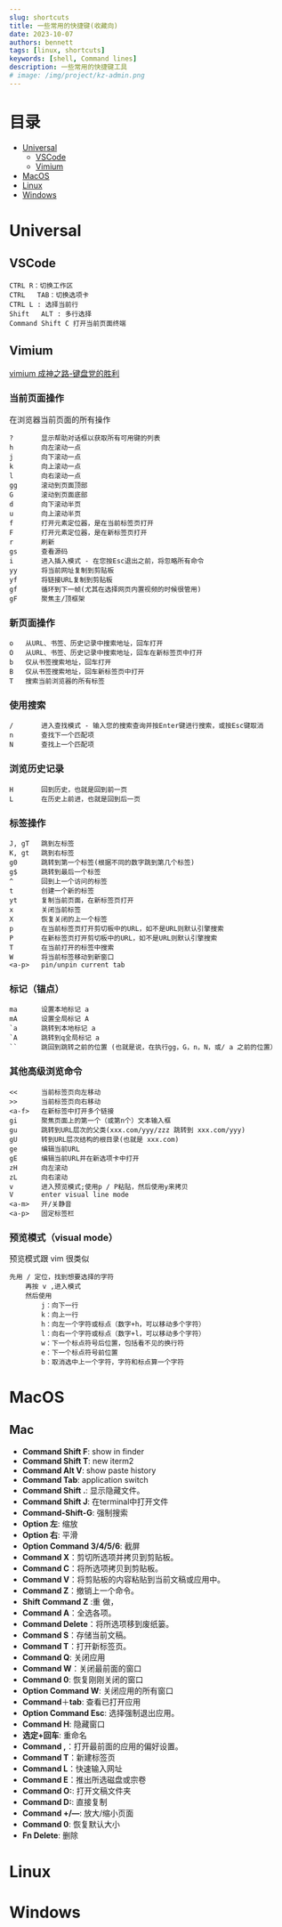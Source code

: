 ```yaml
---
slug: shortcuts
title: 一些常用的快捷键(收藏向)
date: 2023-10-07
authors: bennett
tags: [linux, shortcuts]
keywords: [shell, Command lines]
description: 一些常用的快捷键工具
# image: /img/project/kz-admin.png
---
```

<!-- truncate -->

# 目录
- [Universal](#Universal)
    - [VSCode](#VSCode)
    - [Vimium](#Vimium)
- [MacOS](#MacOS)
- [Linux](#Linux)
- [Windows](#Windows)


# Universal
## VSCode
```
CTRL R：切换工作区
CTRL   TAB：切换选项卡
CTRL L : 选择当前行
Shift   ALT : 多行选择
Command Shift C	打开当前页面终端
```


## Vimium
[vimium 成神之路-键盘党的胜利](https://zhuanlan.zhihu.com/p/64533566)
### 当前页面操作

在浏览器当前页面的所有操作

```text
?       显示帮助对话框以获取所有可用键的列表
h       向左滚动一点
j       向下滚动一点
k       向上滚动一点
l       向右滚动一点
gg      滚动到页面顶部
G       滚动到页面底部
d       向下滚动半页
u       向上滚动半页
f       打开元素定位器，是在当前标签页打开
F       打开元素定位器，是在新标签页打开
r       刷新
gs      查看源码
i       进入插入模式 - 在您按Esc退出之前，将忽略所有命令
yy      将当前网址复制到剪贴板
yf      将链接URL复制到剪贴板
gf      循环到下一帧(尤其在选择网页内置视频的时候很管用)
gF      聚焦主/顶框架
```

### 新页面操作

```text
o   从URL、书签、历史记录中搜索地址，回车打开
O   从URL、书签、历史记录中搜索地址，回车在新标签页中打开
b   仅从书签搜索地址，回车打开
B   仅从书签搜索地址，回车新标签页中打开
T   搜索当前浏览器的所有标签
```

### 使用搜索

```text
/       进入查找模式 - 输入您的搜索查询并按Enter键进行搜索，或按Esc键取消
n       查找下一个匹配项
N       查找上一个匹配项
```

### 浏览历史记录

```text
H       回到历史，也就是回到前一页
L       在历史上前进，也就是回到后一页
```

### 标签操作

```text
J, gT   跳到左标签
K, gt   跳到右标签
g0      跳转到第一个标签(根据不同的数字跳到第几个标签)
g$      跳转到最后一个标签
^       回到上一个访问的标签
t       创建一个新的标签
yt      复制当前页面，在新标签页打开
x       关闭当前标签
X       恢复关闭的上一个标签
p       在当前标签页打开剪切板中的URL，如不是URL则默认引擎搜索
P       在新标签页打开剪切板中的URL，如不是URL则默认引擎搜索
T       在当前打开的标签中搜索
W       将当前标签移动到新窗口
<a-p>   pin/unpin current tab
```

### 标记（锚点）

```text
ma      设置本地标记 a
mA      设置全局标记 A 
`a      跳转到本地标记 a
`A      跳转到q全局标记 a
``      跳回到跳转之前的位置 (也就是说，在执行gg，G，n，N，或/ a 之前的位置）
```

### 其他高级浏览命令

```text
<<      当前标签页向左移动  
>>      当前标签页向右移动  
<a-f>   在新标签中打开多个链接
gi      聚焦页面上的第一个（或第n个）文本输入框
gu      跳转到URL层次的父类(xxx.com/yyy/zzz 跳转到 xxx.com/yyy)
gU      转到URL层次结构的根目录(也就是 xxx.com)
ge      编辑当前URL
gE      编辑当前URL并在新选项卡中打开
zH      向左滚动
zL      向右滚动
v       进入预览模式;使用p / P粘贴，然后使用y来拷贝
V       enter visual line mode
<a-m>   开/关静音 
<a-p>   固定标签栏 
```

### 预览模式（visual mode）

预览模式跟 vim 很类似

```text
先用 / 定位，找到想要选择的字符
    再按 v ,进入模式
    然后使用
        j：向下一行
        k：向上一行
        h：向左一个字符或标点（数字+h，可以移动多个字符）
        l：向右一个字符或标点（数字+l，可以移动多个字符）
        w：下一个标点符号后位置，包括看不见的换行符
        e：下一个标点符号前位置
        b：取消选中上一个字符，字符和标点算一个字符
```

# MacOS
## Mac
- **Command Shift F**: show in finder
- **Command Shift T**: new iterm2
- **Command Alt V**: show paste history
- **Command Tab**: application switch
- **Command Shift .**: 显示隐藏文件。
- **Command Shift J**: 在terminal中打开文件
- **Command-Shift-G**: 强制搜索
- **Option 左**: 缩放
- **Option 右**: 平滑
- **Option Command 3/4/5/6**: 截屏
- **Command X**：剪切所选项并拷贝到剪贴板。
- **Command C**：将所选项拷贝到剪贴板。
- **Command V**：将剪贴板的内容粘贴到当前文稿或应用中。
- **Command Z**：撤销上一个命令。
- **Shift Command Z** :重 做，
- **Command A**：全选各项。
- **Command Delete**：将所选项移到废纸篓。
- **Command S**：存储当前文稿。
- **Command T**：打开新标签页。
- **Command Q**: 关闭应用
- **Command W**：关闭最前面的窗口
- **Command 0**: 恢复刚刚关闭的窗口
- **Option Command W**: 关闭应用的所有窗口
- **Command**＋**tab**: 查看已打开应用
- **Option Command Esc**: 选择强制退出应用。
- **Command H**: 隐藏窗口
- **选定+回车**: 重命名
- **Command ,**：打开最前面的应用的偏好设置。
- **Command T**：新建标签页
- **Command L**：快速输入网址
- **Command E**：推出所选磁盘或宗卷
- **Command O:**: 打开文稿文件夹
- **Command D:**: 直接复制
- **Command +/—**: 放大/缩小页面
- **Command 0**: 恢复默认大小
- **Fn Delete**: 删除

# Linux
# Windows